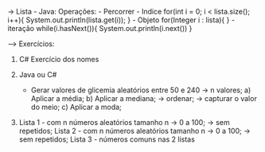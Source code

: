 -> Lista
    - Java:
        Operações:
        - Percorrer
          - Indice
            for(int i = 0; i < lista.size(); i++){
                System.out.println(lista.get(i));
            }
          - Objeto
            for(Integer i : lista){
            }
          - iteração
            while(i.hasNext()){
                System.out.println(i.next())
            }

--> Exercícios:
1) C# Exercício dos nomes
2) Java ou C#
    - Gerar valores de glicemia aleatórios entre 50 e 240
      -> n valores;
    a) Aplicar a média;
    b) Aplicar a mediana;
        -> ordenar;
        -> capturar o valor do meio;
    c) Aplicar a moda;

3) Lista 1 - com n números aleatórios tamanho n
        -> 0 a 100;
        -> sem repetidos;
   Lista 2 - com n números aleatórios tamanho n
        -> 0 a 100;
        -> sem repetidos;
   Lista 3 - números comuns nas 2 listas
